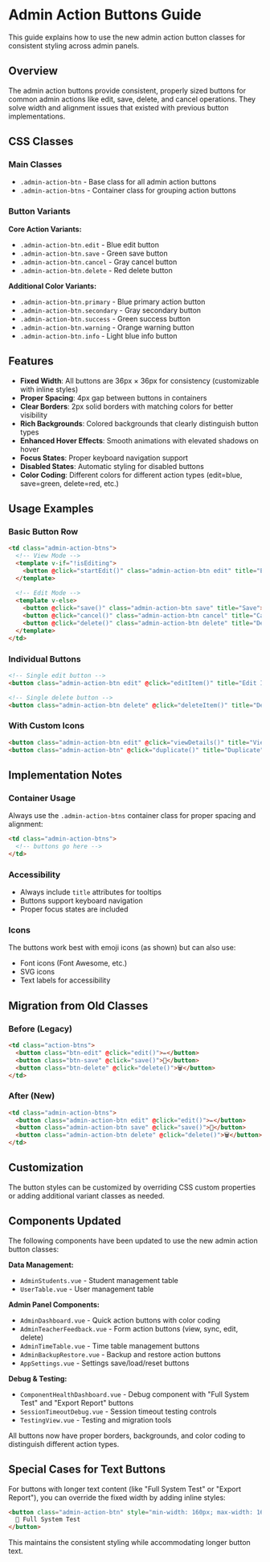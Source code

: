 # Admin Action Buttons Guide

This guide explains how to use the new admin action button classes for consistent styling across admin panels.

## Overview

The admin action buttons provide consistent, properly sized buttons for common admin actions like edit, save, delete, and cancel operations. They solve width and alignment issues that existed with previous button implementations.

## CSS Classes

### Main Classes

- `.admin-action-btn` - Base class for all admin action buttons
- `.admin-action-btns` - Container class for grouping action buttons

### Button Variants

**Core Action Variants:**
- `.admin-action-btn.edit` - Blue edit button
- `.admin-action-btn.save` - Green save button  
- `.admin-action-btn.cancel` - Gray cancel button
- `.admin-action-btn.delete` - Red delete button

**Additional Color Variants:**
- `.admin-action-btn.primary` - Blue primary action button
- `.admin-action-btn.secondary` - Gray secondary button
- `.admin-action-btn.success` - Green success button
- `.admin-action-btn.warning` - Orange warning button
- `.admin-action-btn.info` - Light blue info button

## Features

- **Fixed Width**: All buttons are 36px × 36px for consistency (customizable with inline styles)
- **Proper Spacing**: 4px gap between buttons in containers
- **Clear Borders**: 2px solid borders with matching colors for better visibility
- **Rich Backgrounds**: Colored backgrounds that clearly distinguish button types
- **Enhanced Hover Effects**: Smooth animations with elevated shadows on hover
- **Focus States**: Proper keyboard navigation support
- **Disabled States**: Automatic styling for disabled buttons
- **Color Coding**: Different colors for different action types (edit=blue, save=green, delete=red, etc.)

## Usage Examples

### Basic Button Row

```html
<td class="admin-action-btns">
  <!-- View Mode -->
  <template v-if="!isEditing">
    <button @click="startEdit()" class="admin-action-btn edit" title="Edit">✏️</button>
  </template>
  
  <!-- Edit Mode -->
  <template v-else>
    <button @click="save()" class="admin-action-btn save" title="Save">💾</button>
    <button @click="cancel()" class="admin-action-btn cancel" title="Cancel">❌</button>
    <button @click="delete()" class="admin-action-btn delete" title="Delete">🗑️</button>
  </template>
</td>
```

### Individual Buttons

```html
<!-- Single edit button -->
<button class="admin-action-btn edit" @click="editItem()" title="Edit Item">✏️</button>

<!-- Single delete button -->
<button class="admin-action-btn delete" @click="deleteItem()" title="Delete Item">🗑️</button>
```

### With Custom Icons

```html
<button class="admin-action-btn edit" @click="viewDetails()" title="View Details">👁️</button>
<button class="admin-action-btn" @click="duplicate()" title="Duplicate">📋</button>
```

## Implementation Notes

### Container Usage

Always use the `.admin-action-btns` container class for proper spacing and alignment:

```html
<td class="admin-action-btns">
  <!-- buttons go here -->
</td>
```

### Accessibility

- Always include `title` attributes for tooltips
- Buttons support keyboard navigation
- Proper focus states are included

### Icons

The buttons work best with emoji icons (as shown) but can also use:
- Font icons (Font Awesome, etc.)
- SVG icons
- Text labels for accessibility

## Migration from Old Classes

### Before (Legacy)
```html
<td class="action-btns">
  <button class="btn-edit" @click="edit()">✏️</button>
  <button class="btn-save" @click="save()">💾</button>
  <button class="btn-delete" @click="delete()">🗑️</button>
</td>
```

### After (New)
```html
<td class="admin-action-btns">
  <button class="admin-action-btn edit" @click="edit()">✏️</button>
  <button class="admin-action-btn save" @click="save()">💾</button>
  <button class="admin-action-btn delete" @click="delete()">🗑️</button>
</td>
```

## Customization

The button styles can be customized by overriding CSS custom properties or adding additional variant classes as needed.

## Components Updated

The following components have been updated to use the new admin action button classes:

**Data Management:**
- `AdminStudents.vue` - Student management table
- `UserTable.vue` - User management table

**Admin Panel Components:**
- `AdminDashboard.vue` - Quick action buttons with color coding
- `AdminTeacherFeedback.vue` - Form action buttons (view, sync, edit, delete)
- `AdminTimeTable.vue` - Time table management buttons
- `AdminBackupRestore.vue` - Backup and restore action buttons
- `AppSettings.vue` - Settings save/load/reset buttons

**Debug & Testing:**
- `ComponentHealthDashboard.vue` - Debug component with "Full System Test" and "Export Report" buttons
- `SessionTimeoutDebug.vue` - Session timeout testing controls
- `TestingView.vue` - Testing and migration tools

All buttons now have proper borders, backgrounds, and color coding to distinguish different action types.

## Special Cases for Text Buttons

For buttons with longer text content (like "Full System Test" or "Export Report"), you can override the fixed width by adding inline styles:

```html
<button class="admin-action-btn" style="min-width: 160px; max-width: 160px;">
  🧪 Full System Test
</button>
```

This maintains the consistent styling while accommodating longer button text. 